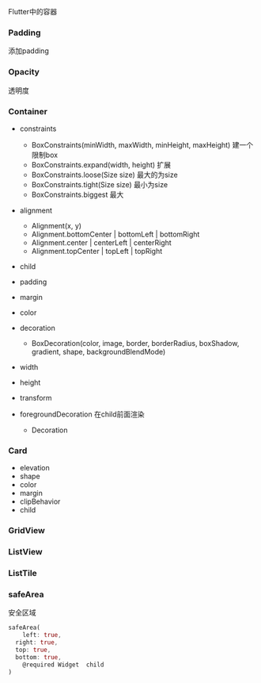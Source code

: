 Flutter中的容器 

### Padding 

添加padding

### Opacity 

透明度

### Container

+ constraints
  + BoxConstraints(minWidth, maxWidth, minHeight, maxHeight) 建一个限制box
  + BoxConstraints.expand(width, height) 扩展
  + BoxConstraints.loose(Size size) 最大的为size
  + BoxConstraints.tight(Size size)  最小为size
  + BoxConstraints.biggest 最大

+ alignment
  + Alignment(x, y)
  + Alignment.bottomCenter |  bottomLeft |  bottomRight
  + Alignment.center |  centerLeft | centerRight
  + Alignment.topCenter | topLeft |  topRight
+ child
+ padding
+ margin
+ color
+ decoration
  + BoxDecoration(color, image, border, borderRadius, boxShadow, gradient, shape, backgroundBlendMode)
+ width
+ height
+ transform
+ foregroundDecoration 在child前面渲染
  + Decoration

### Card

+ elevation 
+ shape
+ color
+ margin
+ clipBehavior
+ child

### GridView

### ListView

### ListTile

### safeArea

安全区域

```dart
safeArea(
	left: true,
  right: true,
  top: true,
  bottom: true,
	@required Widget  child
)
```




